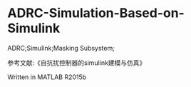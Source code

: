 # ADRC-Simulation-Based-on-Simulink
ADRC;Simulink;Masking Subsystem;

参考文献:《自抗扰控制器的simulink建模与仿真》

Written in MATLAB R2015b
